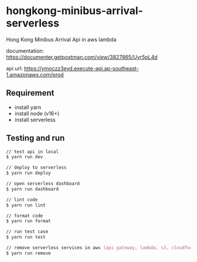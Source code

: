 # hongkong-minibus-arrival-serverless

Hong Kong Minibus Arrival Api in aws lambda

documentation: <https://documenter.getpostman.com/view/3827865/Uyr5pL4d>

api url: <https://ymoczz3eyd.execute-api.ap-southeast-1.amazonaws.com/prod>

## Requirement

- install yarn
- install node (v16+)
- install serverless

## Testing and run

```zsh
// test api in local
$ yarn run dev

// deploy to serverless
$ yarn run deploy

// open serverless dashboard
$ yarn run dashboard

// lint code
$ yarn run lint

// format code
$ yarn run format

// run test case
$ yarn run test

// remove serverless services in aws (api gateway, lambda, s3, cloudformation)
$ yarn run remove
```
